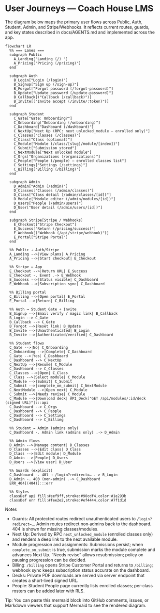 # User Journeys — Coach House LMS

The diagram below maps the primary user flows across Public, Auth, Student, Admin, and Stripe/Webhooks. It reflects current routes, guards, and key states described in docs/AGENTS.md and implemented across the app.

```mermaid
flowchart LR
  %% === Lanes ===
  subgraph Public
    A_Landing["Landing (/) "]
    A_Pricing["Pricing (/pricing)"]
  end

  subgraph Auth
    B_Login["Login (/login)"]
    B_Signup["Sign up (/sign-up)"]
    B_Forgot["Forgot password (/forgot-password)"]
    B_Update["Update password (/update-password)"]
    B_Callback[("Callback (/callback)")]
    B_Invite[("Invite accept (/invite/:token)")]
  end

  subgraph Student
    C_Gate["Gate: Onboarding?"]
    C_Onboarding["Onboarding (/onboarding)"]
    C_Dashboard["Dashboard (/dashboard)"]
    C_NextUp["Next Up (RPC: next_unlocked_module — enrolled only)"]
    C_Classes["Classes (/classes)"]
    C_Class["Class (optional)"]
    C_Module["Module (/class/[slug]/module/[index])"]
    C_Submit["Submission stored"]
    C_NextModule["Next unlocked module"]
    C_Orgs["Organizations (/organizations)"]
    C_People["People (/people) — enrolled classes list"]
    C_Settings["Settings (/settings)"]
    C_Billing["Billing (/billing)"]
  end

  subgraph Admin
    D_Admin["Admin (/admin)"]
    D_Classes["Classes (/admin/classes)"]
    D_Class["Class detail (/admin/classes/[id])"]
    D_Module["Module editor (/admin/modules/[id])"]
    D_Users["People (/admin/users)"]
    D_User["User detail (/admin/users/[id])"]
  end

  subgraph Stripe[Stripe / Webhooks]
    E_Checkout["Stripe Checkout"]
    E_Success["Return (/pricing/success)"]
    E_Webhook[("Webhook (/api/stripe/webhook)")]
    E_Portal["Stripe Portal"]
  end

  %% Public → Auth/Stripe
  A_Landing -->|View plans| A_Pricing
  A_Pricing -->|Start checkout| E_Checkout

  %% Stripe ↔ App
  E_Checkout -->|Return URL| E_Success
  E_Checkout -. Event .-> E_Webhook
  E_Success -->|Status visible| C_Dashboard
  E_Webhook -->|Subscription sync| C_Dashboard

  %% Billing portal
  C_Billing -->|Open portal| E_Portal
  E_Portal -->|Return| C_Billing

  %% Auth → Student Gate + Invite
  B_Signup -->|Email verify / magic link| B_Callback
  B_Login --> C_Gate
  B_Callback --> C_Gate
  B_Forgot -->|Reset link| B_Update
  B_Invite -->|Unauthenticated| B_Login
  B_Invite -->|Authenticated/verified| C_Dashboard

  %% Student flows
  C_Gate -->|No| C_Onboarding
  C_Onboarding -->|Complete| C_Dashboard
  C_Gate -->|Yes| C_Dashboard
  C_Dashboard --> C_NextUp
  C_NextUp -->|Resume| C_Module
  C_Dashboard --> C_Classes
  C_Classes -->|Open| C_Class
  C_Class -->|Select module| C_Module
  C_Module -->|Submit| C_Submit
  C_Submit -->|complete_on_submit| C_NextModule
  C_NextModule -->|Open next| C_Module
  C_Submit -->|Needs revise| C_Module
  C_Module -->|Download deck| API_Deck["GET /api/modules/:id/deck (signed URL)"]:::api
  C_Dashboard --> C_Orgs
  C_Dashboard --> C_People
  C_Dashboard --> C_Settings
  C_Dashboard --> C_Billing

  %% Student → Admin (admins only)
  C_Dashboard -. Admin link (admins only) .-> D_Admin

  %% Admin flows
  D_Admin -->|Manage content| D_Classes
  D_Classes -->|Edit class| D_Class
  D_Class -->|Edit module| D_Module
  D_Admin -->|People| D_Users
  D_Users -->|View user| D_User

  %% Guards (explicit)
  C_Dashboard -. 401 → /login?redirect=… .-> B_Login
  D_Admin -. 403 (non-admin) .-> C_Dashboard
  ERR_404[(404)]:::err

  %% Styles
  classDef api fill:#eef9ff,stroke:#90cdf4,color:#1e293b
  classDef err fill:#fee2e2,stroke:#ef4444,color:#7f1d1d
```

Notes
- Guards: All protected routes redirect unauthenticated users to `/login?redirect=…`. Admin routes redirect non‑admins back to the dashboard. 404 is shown for missing classes/modules.
- Next Up: Derived by RPC `next_unlocked_module` (enrolled classes only) and renders a deep link to the next available module.
- Module progression and assignments: Submissions persist; when `complete_on_submit` is true, submission marks the module complete and advances Next Up. “Needs revise” allows resubmission; policy on pausing progression can be decided.
- Billing: `/billing` opens Stripe Customer Portal and returns to `/billing`; webhook sync keeps subscription status accurate on the dashboard.
- Decks: Private PDF downloads are served via server endpoint that creates a short‑lived signed URL.
- People: Student People page currently lists enrolled classes; per‑class rosters can be added later with RLS.

Tip: You can paste this mermaid block into GitHub comments, issues, or Markdown viewers that support Mermaid to see the rendered diagram.
